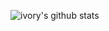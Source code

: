 ![ivory's github stats](https://github-readme-stats.vercel.app/api?username=ivory0312&count_private=true&show_icons=true&theme=vue)

<!-- ![Top Langs](https://github-readme-stats.vercel.app/api/top-langs/?username=ivory0312) -->

